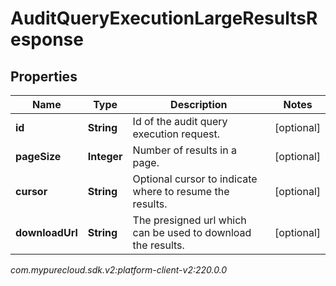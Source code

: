 # AuditQueryExecutionLargeResultsResponse


## Properties

| Name | Type | Description | Notes |
| ------------ | ------------- | ------------- | ------------- |
| **id** | **String** | Id of the audit query execution request. |  [optional] |
| **pageSize** | **Integer** | Number of results in a page. |  [optional] |
| **cursor** | **String** | Optional cursor to indicate where to resume the results. |  [optional] |
| **downloadUrl** | **String** | The presigned url which can be used to download the results. |  [optional] |




_com.mypurecloud.sdk.v2:platform-client-v2:220.0.0_
